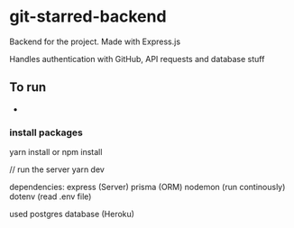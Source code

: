 # git-starred-backend

Backend for the project. 
Made with Express.js

Handles authentication with GitHub, API requests and database stuff 

## To run
-
### install packages

yarn install 
or
npm install 

// run the server
yarn dev

dependencies:
express (Server)
prisma (ORM)
nodemon (run continously)
dotenv (read .env file)

used postgres database (Heroku)
